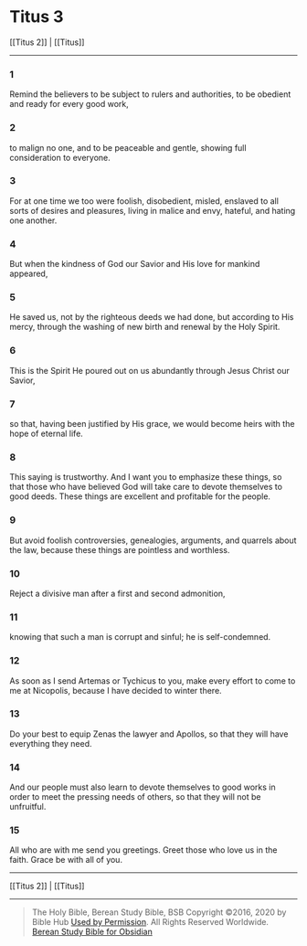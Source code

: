 # Titus 3

[[Titus 2]] | [[Titus]]

---

### 1
Remind the believers to be subject to rulers and authorities, to be obedient and ready for every good work,

### 2
to malign no one, and to be peaceable and gentle, showing full consideration to everyone.

### 3
For at one time we too were foolish, disobedient, misled, enslaved to all sorts of desires and pleasures, living in malice and envy, hateful, and hating one another.

### 4
But when the kindness of God our Savior and His love for mankind appeared,

### 5
He saved us, not by the righteous deeds we had done, but according to His mercy, through the washing of new birth and renewal by the Holy Spirit.

### 6
This is the Spirit He poured out on us abundantly through Jesus Christ our Savior,

### 7
so that, having been justified by His grace, we would become heirs with the hope of eternal life.

### 8
This saying is trustworthy. And I want you to emphasize these things, so that those who have believed God will take care to devote themselves to good deeds. These things are excellent and profitable for the people.

### 9
But avoid foolish controversies, genealogies, arguments, and quarrels about the law, because these things are pointless and worthless.

### 10
Reject a divisive man after a first and second admonition,

### 11
knowing that such a man is corrupt and sinful; he is self-condemned.

### 12
As soon as I send Artemas or Tychicus to you, make every effort to come to me at Nicopolis, because I have decided to winter there.

### 13
Do your best to equip Zenas the lawyer and Apollos, so that they will have everything they need.

### 14
And our people must also learn to devote themselves to good works in order to meet the pressing needs of others, so that they will not be unfruitful.

### 15
All who are with me send you greetings. Greet those who love us in the faith. Grace be with all of you.

---

[[Titus 2]] | [[Titus]]

---

> The Holy Bible, Berean Study Bible, BSB
> Copyright &copy;2016, 2020 by Bible Hub
> [Used by Permission](https://berean.bible/terms.htm). All Rights Reserved Worldwide.
> [Berean Study Bible for Obsidian](https://github.com/gapmiss/berean-study-bible-for-obsidian)

